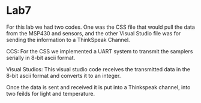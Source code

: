 # Lab7

For this lab we had two codes.  One was the CSS file that would pull the data from the MSP430 and sensors, and the other Visual Studio file was for sending the information to a ThinkSpeak Channel.

CCS: For the CSS we implemented a UART system to transmit the samplers serially in 8-bit ascii format.

Visual Studios:   This visual studio code receives the transmitted data in the 8-bit ascii format and converts it to an integer.

Once the data is sent and received it is put into a Thinkspeak channel, into two feilds for light and temperature.
